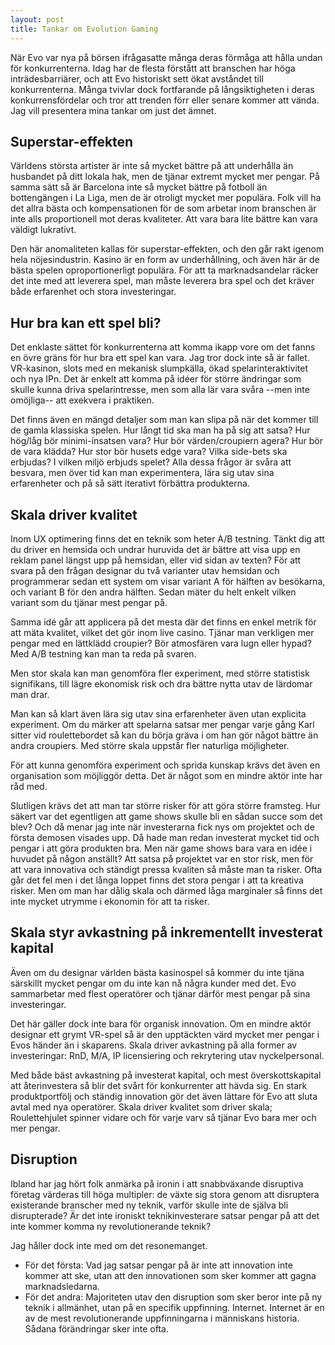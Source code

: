 ```yaml
---
layout: post
title: Tankar om Evolution Gaming
---
```

När Evo var nya på börsen ifrågasatte många deras förmåga att hålla undan för konkurrenterna.
Idag har de flesta förstått att branschen har höga inträdesbarriärer, och att Evo historiskt sett
ökat avståndet till konkurrenterna. Många tvivlar dock fortfarande på långsiktigheten i deras konkurrensfördelar
och tror att trenden förr eller senare kommer att vända. Jag vill presentera mina tankar om just det ämnet.

## Superstar-effekten
Världens största artister är inte så mycket bättre på att underhålla än husbandet på ditt lokala hak, men de tjänar extremt mycket mer pengar.
På samma sätt så är Barcelona inte så mycket bättre på fotboll än bottengängen i La Liga, men de är otroligt mycket mer populära.
Folk vill ha det allra bästa och kompensationen för de som arbetar inom branschen är inte alls proportionell
mot deras kvaliteter. Att vara bara lite bättre kan vara väldigt lukrativt.

Den här anomaliteten kallas för superstar-effekten, och den går rakt igenom hela nöjesindustrin. Kasino är en form av underhållning, och även här är de bästa spelen oproportionerligt populära. För att ta marknadsandelar räcker det inte med att leverera spel, man måste leverera bra spel och det kräver både erfarenhet och stora investeringar.

## Hur bra kan ett spel bli?
Det enklaste sättet för konkurrenterna att komma ikapp vore om det fanns en övre gräns för hur bra ett spel kan vara. Jag tror dock inte så är fallet.
VR-kasinon, slots med en mekanisk slumpkälla, ökad spelarinteraktivitet och nya IPn. Det är enkelt att komma på idéer för större ändringar som skulle kunna
driva spelarintresse, men som alla lär vara svåra --men inte omöjliga-- att exekvera i praktiken.

Det finns även en mängd detaljer som man kan slipa på när det kommer till de gamla klassiska spelen. 
Hur långt tid ska man ha på sig att satsa?
Hur hög/låg bör minimi-insatsen vara?
Hur bör värden/croupiern agera? Hur bör de vara klädda?
Hur stor bör husets edge vara?
Vilka side-bets ska erbjudas?
I vilken miljö erbjuds spelet?
Alla dessa frågor är svåra att besvara, men över tid kan man experimentera, lära sig utav sina erfarenheter och på så sätt iterativt förbättra produkterna.

## Skala driver kvalitet
Inom UX optimering finns det en teknik som heter A/B testning. Tänkt dig att du driver en hemsida och undrar huruvida det är bättre att visa upp
en reklam panel längst upp på hemsidan, eller vid sidan av texten? För att svara på den frågan designar du två varianter utav hemsidan och 
programmerar sedan ett system om visar variant A för hälften av besökarna, och variant B för den andra hälften. Sedan mäter du helt enkelt vilken variant
som du tjänar mest pengar på.

Samma idé går att applicera på det mesta där det finns en enkel metrik för att mäta kvalitet, vilket det gör inom live casino.
Tjänar man verkligen mer pengar med en lättklädd croupier? Bör atmosfären vara lugn eller hypad? Med A/B testning kan man ta reda på svaren.

Men stor skala kan man genomföra fler experiment, med större statistisk signifikans, till lägre ekonomisk risk och dra bättre nytta utav de lärdomar man drar.

Man kan så klart även lära sig utav sina erfarenheter även utan explicita experiment. Om du märker att spelarna satsar mer pengar varje gång
Karl sitter vid roulettebordet så kan du börja gräva i om han gör något bättre än andra croupiers. Med större skala uppstår fler naturliga
möjligheter.

För att kunna genomföra experiment och sprida kunskap krävs det även en organisation som möjliggör detta. Det är något som en mindre aktör inte har råd med.

Slutligen krävs det att man tar större risker för att göra större framsteg. Hur säkert var det egentligen att game shows skulle bli en sådan succe som det blev?
Och då menar jag inte när investerarna fick nys om projektet och de första demosen visades upp. Då hade man redan investerat mycket tid och pengar i att göra produkten bra.
Men när game shows bara vara en idée i huvudet på någon anställt? Att satsa på projektet var en stor risk, men för att vara innovativa och ständigt pressa kvaliten så måste
man ta risker. Ofta går det fel men i det långa loppet finns det stora pengar i att ta kreativa risker. Men om man har dålig skala och därmed låga marginaler så finns det inte mycket utrymme i ekonomin för att ta risker.

## Skala styr avkastning på inkrementellt investerat kapital
Även om du designar världen bästa kasinospel så kommer du inte tjäna särskillt mycket pengar om du inte kan nå några kunder med det. Evo sammarbetar med flest operatörer
och tjänar därför mest pengar på sina investeringar. 

Det här gäller dock inte bara för organisk innovation. Om en mindre aktör designar ett grymt VR-spel så är den upptäckten värd mycket mer pengar i Evos händer än i skaparens.
Skala driver avkastning på alla former av investeringar: RnD, M/A, IP licensiering och rekrytering utav nyckelpersonal.

Med både bäst avkastning på investerat kapital, och mest överskottskapital att återinvestera så blir det svårt för konkurrenter att hävda sig.
En stark produktportfölj och ständig innovation gör det även lättare för Evo att sluta avtal med nya operatörer. Skala driver kvalitet som driver skala;
Roulettehjulet spinner vidare och för varje varv så tjänar Evo bara mer och mer pengar.

## Disruption
Ibland har jag hört folk anmärka på ironin i att snabbväxande disruptiva företag värderas till höga multipler: de växte sig stora genom att
disruptera existerande branscher med ny teknik, varför skulle inte de själva bli disrupterade? Är det inte ironiskt teknikinvesterare satsar
pengar på att det inte kommer komma ny revolutionerande teknik?

Jag håller dock inte med om det resonemanget. 
* För det första: Vad jag satsar pengar på är inte att innovation inte kommer att ske, utan att den innovationen som sker kommer att
gagna marknadsledarna. 
* För det andra: Majoriteten utav den disruption som sker beror inte på ny teknik i allmänhet, utan på en specifik uppfinning. Internet. 
Internet är en av de mest revolutionerande uppfinningarna i människans historia. Sådana förändringar sker inte ofta.